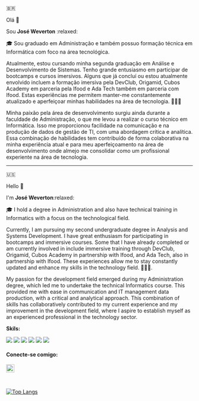 🇧🇷

Olá 👋 

<p>Sou <strong>José Weverton</strong> :relaxed:</p>
<p>🎓 Sou graduado em Administração e também possuo formação técnica em Informática com foco na área tecnológica. </p>

<p>Atualmente, estou cursando minha segunda graduação em Análise e Desenvolvimento de Sistemas. Tenho grande entusiasmo em participar de bootcamps e cursos imersivos. Alguns que já concluí ou estou atualmente envolvido incluem a formação imersiva pela DevClub, Origamid, Cubos Academy em parceria pela Ifood e Ada Tech também em parceria com Ifood. Estas experiências me permitem manter-me constantemente atualizado e aperfeiçoar minhas habilidades na área de tecnologia. 👨🏻‍💻</p>

<p>Minha paixão pela área de desenvolvimento surgiu ainda durante a faculdade de Administração, o que me levou a realizar o curso técnico em Informática. Isso me proporcionou facilidade na comunicação e na produção de dados de gestão de TI, com uma abordagem crítica e analítica. Essa combinação de habilidades tem contribuído de forma colaborativa na minha experiência atual e para meu aperfeiçoamento na área de desenvolvimento onde almejo me consolidar como um profissional experiente na área de tecnologia.</p>


-----------------------------------------------------

🇺🇸

Hello 👋 

<p>I'm <strong>José Weverton</strong>:relaxed:</p>

<p>🎓 I hold a degree in Administration and also have technical training in Informatics with a focus on the technological field.</p>

<p>Currently, I am pursuing my second undergraduate degree in Analysis and Systems Development. I have great enthusiasm for participating in bootcamps and immersive courses. Some that I have already completed or am currently involved in include immersive training through DevClub, Origamid, Cubos Academy in partnership with Ifood, and Ada Tech, also in partnership with Ifood. These experiences allow me to stay constantly updated and enhance my skills in the technology field. 👨🏻‍💻.</p>

<p>My passion for the development field emerged during my Administration degree, which led me to undertake the technical Informatics course. This provided me with ease in communication and IT management data production, with a critical and analytical approach. This combination of skills has collaboratively contributed to my current experience and my improvement in the development field, where I aspire to establish myself as an experienced professional in the technology sector.</p>

<p><strong>Skils:</strong></p>

<div>
<img src="https://img.shields.io/badge/HTML5-E34F26?style=for-the-badge&logo=html5&logoColor=white" />
<img src="https://img.shields.io/badge/CSS-239120?&style=for-the-badge&logo=css3&logoColor=white" />
<img src="https://img.shields.io/badge/JavaScript-F7DF1E?style=for-the-badge&logo=javascript&logoColor=black" />
<img src="https://img.shields.io/badge/Node.js-43853D?style=for-the-badge&logo=node.js&logoColor=white" />
<img src="https://img.shields.io/badge/React-20232A?style=for-the-badge&logo=react&logoColor=61DAFB" />
<img src="https://img.shields.io/badge/PostgreSQL-316192?style=for-the-badge&logo=postgresql&logoColor=white" />
</div>

<h4>Conecte-se comigo:</h4>
<a href="https://www.linkedin.com/in/weverton-costa/">
<img align="left" alt="LinkedIn" width="22px" src="https://cdn-icons-png.flaticon.com/512/3536/3536569.png" >
</a>
<br><br><br>

<!--![Jose Weverton Stats](https://github-readme-stats.vercel.app/api?username=joseweverton&show_icons=true&theme=transparent)-->

<!--[![Top Langs](https://github-readme-stats.vercel.app/api/top-langs/?username=anuraghazra)](https://github.com/anuraghazra/github-readme-stats) -->

[![Top Langs](https://github-readme-stats.vercel.app/api/top-langs/?username=joseweverton&layout=compact)](https://github.com/anuraghazra/github-readme-stats)



